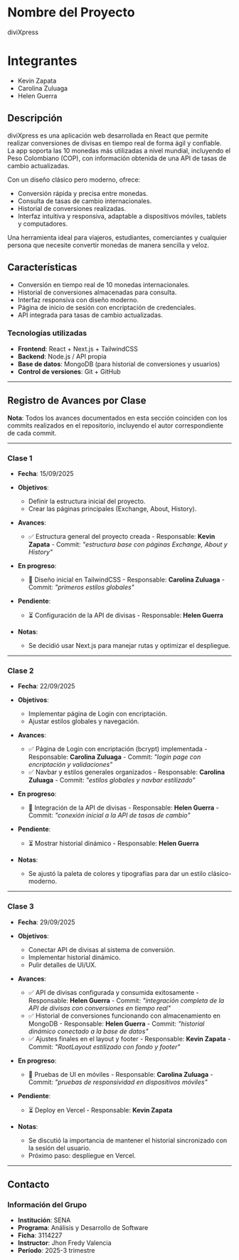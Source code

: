 # Nombre del Proyecto
diviXpress

# Integrantes
- Kevin Zapata  
- Carolina Zuluaga  
- Helen Guerra  

## Descripción
diviXpress es una aplicación web desarrollada en React que permite realizar conversiones de divisas en tiempo real de forma ágil y confiable.  
La app soporta las 10 monedas más utilizadas a nivel mundial, incluyendo el Peso Colombiano (COP), con información obtenida de una API de tasas de cambio actualizadas.

Con un diseño clásico pero moderno, ofrece:

- Conversión rápida y precisa entre monedas.  
- Consulta de tasas de cambio internacionales.  
- Historial de conversiones realizadas.  
- Interfaz intuitiva y responsiva, adaptable a dispositivos móviles, tablets y computadores.  

Una herramienta ideal para viajeros, estudiantes, comerciantes y cualquier persona que necesite convertir monedas de manera sencilla y veloz.

## Características
- Conversión en tiempo real de 10 monedas internacionales.  
- Historial de conversiones almacenadas para consulta.  
- Interfaz responsiva con diseño moderno.  
- Página de inicio de sesión con encriptación de credenciales.  
- API integrada para tasas de cambio actualizadas.  

### Tecnologías utilizadas
- **Frontend**: React + Next.js + TailwindCSS  
- **Backend**: Node.js / API propia  
- **Base de datos**: MongoDB (para historial de conversiones y usuarios)  
- **Control de versiones**: Git + GitHub  

---

## Registro de Avances por Clase
**Nota**: Todos los avances documentados en esta sección coinciden con los commits realizados en el repositorio, incluyendo el autor correspondiente de cada commit.  

---

### Clase 1
- **Fecha**: 15/09/2025  
- **Objetivos**:  
  - Definir la estructura inicial del proyecto.  
  - Crear las páginas principales (Exchange, About, History).  

- **Avances**:  
  - ✅ Estructura general del proyecto creada - Responsable: **Kevin Zapata** - Commit: *"estructura base con páginas Exchange, About y History"*  
- **En progreso**:  
  - 🔄 Diseño inicial en TailwindCSS - Responsable: **Carolina Zuluaga** - Commit: *"primeros estilos globales"*  
- **Pendiente**:  
  - ⏳ Configuración de la API de divisas - Responsable: **Helen Guerra**  

- **Notas**:  
  - Se decidió usar Next.js para manejar rutas y optimizar el despliegue.  

---

### Clase 2
- **Fecha**: 22/09/2025  
- **Objetivos**:  
  - Implementar página de Login con encriptación.  
  - Ajustar estilos globales y navegación.  

- **Avances**:  
  - ✅ Página de Login con encriptación (bcrypt) implementada - Responsable: **Carolina Zuluaga** - Commit: *"login page con encriptación y validaciones"*  
  - ✅ Navbar y estilos generales organizados - Responsable: **Carolina Zuluaga** - Commit: *"estilos globales y navbar estilizado"*  
- **En progreso**:  
  - 🔄 Integración de la API de divisas - Responsable: **Helen Guerra** - Commit: *"conexión inicial a la API de tasas de cambio"*  
- **Pendiente**:  
  - ⏳ Mostrar historial dinámico - Responsable: **Helen Guerra**  

- **Notas**:  
  - Se ajustó la paleta de colores y tipografías para dar un estilo clásico-moderno.  

---

### Clase 3
- **Fecha**: 29/09/2025  
- **Objetivos**:  
  - Conectar API de divisas al sistema de conversión.  
  - Implementar historial dinámico.  
  - Pulir detalles de UI/UX.  

- **Avances**:  
  - ✅ API de divisas configurada y consumida exitosamente - Responsable: **Helen Guerra** - Commit: *"integración completa de la API de divisas con conversiones en tiempo real"*  
  - ✅ Historial de conversiones funcionando con almacenamiento en MongoDB - Responsable: **Helen Guerra** - Commit: *"historial dinámico conectado a la base de datos"*  
  - ✅ Ajustes finales en el layout y footer - Responsable: **Kevin Zapata** - Commit: *"RootLayout estilizado con fondo y footer"*  

- **En progreso**:  
  - 🔄 Pruebas de UI en móviles - Responsable: **Carolina Zuluaga** - Commit: *"pruebas de responsividad en dispositivos móviles"*  
- **Pendiente**:  
  - ⏳ Deploy en Vercel - Responsable: **Kevin Zapata**  

- **Notas**:  
  - Se discutió la importancia de mantener el historial sincronizado con la sesión del usuario.  
  - Próximo paso: despliegue en Vercel.  

---

## Contacto
### Información del Grupo
- **Institución**: SENA  
- **Programa**: Análisis y Desarrollo de Software  
- **Ficha**: 3114227  
- **Instructor**: Jhon Fredy Valencia  
- **Período**: 2025-3 trimestre  
